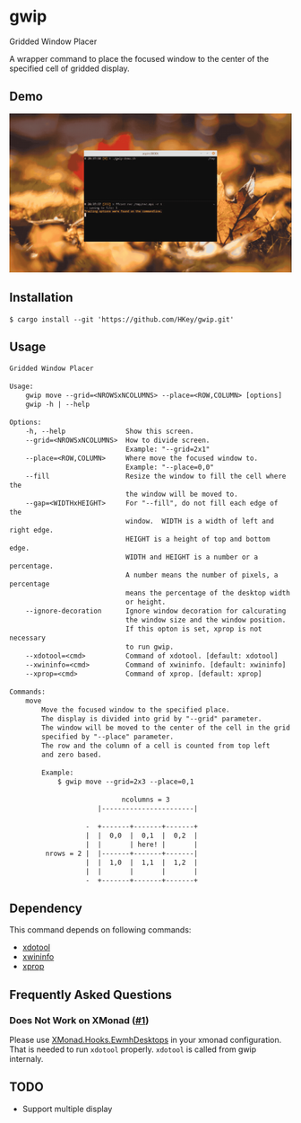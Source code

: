 # gwip

Gridded Window Placer

A wrapper command to place the focused window to the center of
the specified cell of gridded display.

## Demo

![screencast](./screencast/screencast.gif)

## Installation

```
$ cargo install --git 'https://github.com/HKey/gwip.git'
```

## Usage

```
Gridded Window Placer

Usage:
    gwip move --grid=<NROWSxNCOLUMNS> --place=<ROW,COLUMN> [options]
    gwip -h | --help

Options:
    -h, --help               Show this screen.
    --grid=<NROWSxNCOLUMNS>  How to divide screen.
                             Example: "--grid=2x1"
    --place=<ROW,COLUMN>     Where move the focused window to.
                             Example: "--place=0,0"
    --fill                   Resize the window to fill the cell where the
                             the window will be moved to.
    --gap=<WIDTHxHEIGHT>     For "--fill", do not fill each edge of the
                             window.  WIDTH is a width of left and right edge.
                             HEIGHT is a height of top and bottom edge.
                             WIDTH and HEIGHT is a number or a percentage.
                             A number means the number of pixels, a percentage
                             means the percentage of the desktop width
                             or height.
    --ignore-decoration      Ignore window decoration for calcurating
                             the window size and the window position.
                             If this opton is set, xprop is not necessary
                             to run gwip.
    --xdotool=<cmd>          Command of xdotool. [default: xdotool]
    --xwininfo=<cmd>         Command of xwininfo. [default: xwininfo]
    --xprop=<cmd>            Command of xprop. [default: xprop]

Commands:
    move
        Move the focused window to the specified place.
        The display is divided into grid by "--grid" parameter.
        The window will be moved to the center of the cell in the grid
        specified by "--place" parameter.
        The row and the column of a cell is counted from top left
        and zero based.

        Example:
            $ gwip move --grid=2x3 --place=0,1

                            ncolumns = 3
                      |-----------------------|

                   -  +-------+-------+-------+
                   |  |  0,0  |  0,1  |  0,2  |
                   |  |       | here! |       |
         nrows = 2 |  |-------+-------+-------|
                   |  |  1,0  |  1,1  |  1,2  |
                   |  |       |       |       |
                   -  +-------+-------+-------+
```

## Dependency

This command depends on following commands:
- [xdotool](https://www.semicomplete.com/projects/xdotool/)
- [xwininfo](https://gitlab.freedesktop.org/xorg/app/xwininfo)
- [xprop](https://gitlab.freedesktop.org/xorg/app/xprop)

## Frequently Asked Questions

### Does Not Work on XMonad ([#1](https://github.com/HKey/gwip/issues/1))

Please use [XMonad.Hooks.EwmhDesktops](http://hackage.haskell.org/package/xmonad-contrib-0.16/docs/XMonad-Hooks-EwmhDesktops.html) in your xmonad configuration.  
That is needed to run `xdotool` properly.
`xdotool` is called from gwip internaly.

## TODO

- Support multiple display
